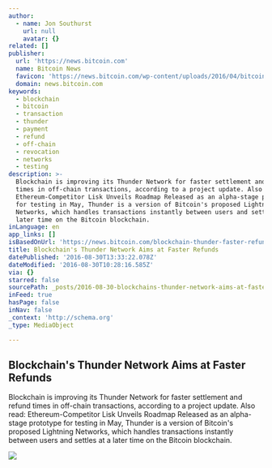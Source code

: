 ```yaml
---
author:
  - name: Jon Southurst
    url: null
    avatar: {}
related: []
publisher:
  url: 'https://news.bitcoin.com'
  name: Bitcoin News
  favicon: 'https://news.bitcoin.com/wp-content/uploads/2016/04/bitcoin_fav.png'
  domain: news.bitcoin.com
keywords:
  - blockchain
  - bitcoin
  - transaction
  - thunder
  - payment
  - refund
  - off-chain
  - revocation
  - networks
  - testing
description: >-
  Blockchain is improving its Thunder Network for faster settlement and refund
  times in off-chain transactions, according to a project update. Also read:
  Ethereum-Competitor Lisk Unveils Roadmap Released as an alpha-stage prototype
  for testing in May, Thunder is a version of Bitcoin's proposed Lightning
  Networks, which handles transactions instantly between users and settles at a
  later time on the Bitcoin blockchain.
inLanguage: en
app_links: []
isBasedOnUrl: 'https://news.bitcoin.com/blockchain-thunder-faster-refunds/'
title: Blockchain's Thunder Network Aims at Faster Refunds
datePublished: '2016-08-30T13:33:22.078Z'
dateModified: '2016-08-30T10:28:16.585Z'
via: {}
starred: false
sourcePath: _posts/2016-08-30-blockchains-thunder-network-aims-at-faster-refunds.md
inFeed: true
hasPage: false
inNav: false
_context: 'http://schema.org'
_type: MediaObject

---
```

<article style=""><h1>Blockchain's Thunder Network Aims at Faster Refunds</h1><p>Blockchain is improving its Thunder Network for faster settlement and refund times in off-chain transactions, according to a project update. Also read: Ethereum-Competitor Lisk Unveils Roadmap Released as an alpha-stage prototype for testing in May, Thunder is a version of Bitcoin's proposed Lightning Networks, which handles transactions instantly between users and settles at a later time on the Bitcoin blockchain.</p><img src="https://news.bitcoin.com/wp-content/uploads/2016/08/Thunderstorm.jpg" /></article>